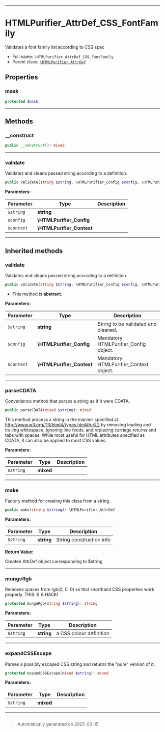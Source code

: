 ***

# HTMLPurifier_AttrDef_CSS_FontFamily

Validates a font family list according to CSS spec



* Full name: `\HTMLPurifier_AttrDef_CSS_FontFamily`
* Parent class: [`\HTMLPurifier_AttrDef`](./HTMLPurifier_AttrDef.md)



## Properties


### mask



```php
protected $mask
```






***

## Methods


### __construct



```php
public __construct(): mixed
```












***

### validate

Validates and cleans passed string according to a definition.

```php
public validate(string $string, \HTMLPurifier_Config $config, \HTMLPurifier_Context $context): bool|string
```








**Parameters:**

| Parameter | Type | Description |
|-----------|------|-------------|
| `$string` | **string** |  |
| `$config` | **\HTMLPurifier_Config** |  |
| `$context` | **\HTMLPurifier_Context** |  |





***


## Inherited methods


### validate

Validates and cleans passed string according to a definition.

```php
public validate(string $string, \HTMLPurifier_Config $config, \HTMLPurifier_Context $context): mixed
```




* This method is **abstract**.



**Parameters:**

| Parameter | Type | Description |
|-----------|------|-------------|
| `$string` | **string** | String to be validated and cleaned. |
| `$config` | **\HTMLPurifier_Config** | Mandatory HTMLPurifier_Config object. |
| `$context` | **\HTMLPurifier_Context** | Mandatory HTMLPurifier_Context object. |





***

### parseCDATA

Convenience method that parses a string as if it were CDATA.

```php
public parseCDATA(mixed $string): mixed
```

This method process a string in the manner specified at
<http://www.w3.org/TR/html4/types.html#h-6.2> by removing
leading and trailing whitespace, ignoring line feeds, and replacing
carriage returns and tabs with spaces.  While most useful for HTML
attributes specified as CDATA, it can also be applied to most CSS
values.






**Parameters:**

| Parameter | Type | Description |
|-----------|------|-------------|
| `$string` | **mixed** |  |





***

### make

Factory method for creating this class from a string.

```php
public make(string $string): \HTMLPurifier_AttrDef
```








**Parameters:**

| Parameter | Type | Description |
|-----------|------|-------------|
| `$string` | **string** | String construction info |


**Return Value:**

Created AttrDef object corresponding to $string




***

### mungeRgb

Removes spaces from rgb(0, 0, 0) so that shorthand CSS properties work
properly. THIS IS A HACK!

```php
protected mungeRgb(string $string): string
```








**Parameters:**

| Parameter | Type | Description |
|-----------|------|-------------|
| `$string` | **string** | a CSS colour definition |





***

### expandCSSEscape

Parses a possibly escaped CSS string and returns the "pure"
version of it.

```php
protected expandCSSEscape(mixed $string): mixed
```








**Parameters:**

| Parameter | Type | Description |
|-----------|------|-------------|
| `$string` | **mixed** |  |





***


***
> Automatically generated on 2025-03-15

